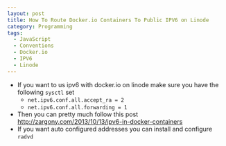 ```yaml
---
layout: post
title: How To Route Docker.io Containers To Public IPV6 on Linode
category: Programming
tags:
  - JavaScript
  - Conventions
  - Docker.io
  - IPV6
  - Linode
---
```


* If you want to us ipv6 with docker.io on linode make sure you have the following `sysctl` set
  * `net.ipv6.conf.all.accept_ra = 2`
  * `net.ipv6.conf.all.forwarding = 1`
* Then you can pretty much follow this post http://zargony.com/2013/10/13/ipv6-in-docker-containers
* If you want auto configured addresses you can install and configure `radvd`
